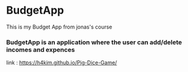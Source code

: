 # BudgetApp
This is my Budget App from jonas's course 

### BudgetApp is an application where the user can add/delete incomes and expences  

link : https://h4kim.github.io/Pig-Dice-Game/
